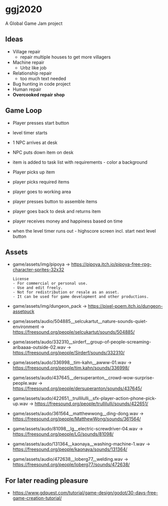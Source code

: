# ggj2020
A Global Game Jam project


## Ideas

* Village repair
  * repair multiple houses to get more villagers
* Machine repair
  * Urbz like job
* Relationship repair
  * too much text needed
* Bug hunting in code project
* Human repair
* **Overcooked repair shop**

## Game Loop

* Player presses start button
* level timer starts
* 1 NPC arrives at desk
* NPC puts down item on desk
* item is added to task list with requirements - color a background
* Player picks up item
* player picks required items
* player goes to working area
* player presses button to assemble items
* player goes back to desk and returns item
* player receives money and happiness based on time

* when the level timer runs out - highscore screen incl. start next level button

## Assets

* game/assets/img/pipoya -> https://pipoya.itch.io/pipoya-free-rpg-character-sprites-32x32
  ```
  License
  - For commercial or personal use.
  - Use and edit freely.
  - Not for redistribution or resale as an asset.
  - It can be used for game development and other productions.
  ```
* game/assets/img/dungeon_pack -> https://pixel-poem.itch.io/dungeon-assetpuck

* game/assets/audio/504885__selcukartut__nature-sounds-quiet-environment -> https://freesound.org/people/selcukartut/sounds/504885/
* game/assets/audo/332310__sirderf__group-of-people-screaming-aribaaaa-outside-02.wav -> https://freesound.org/people/Sirderf/sounds/332310/
* game/assets/audo/336998__tim-kahn__awww-01.wav -> https://freesound.org/people/tim.kahn/sounds/336998/
* game/assets/audo/437645__dersuperanton__crowd-wow-surprise-people.wav -> https://freesound.org/people/dersuperanton/sounds/437645/
* game/assets/audo/422651__trullilulli__sfx-player-action-phone-pick-up.wav -> https://freesound.org/people/trullilulli/sounds/422651/
* game/assets/audo/361564__matthewwong__ding-dong.wav -> https://freesound.org/people/MatthewWong/sounds/361564/
*  game/assets/audo/81098__lg__electric-screwdriver-04.wav -> https://freesound.org/people/LG/sounds/81098/
* game/assets/audo/131364__kaonaya__washing-machine-1.wav -> https://freesound.org/people/kaonaya/sounds/131364/
* game/assets/audio/472638__loberg77__welding.wav -> https://freesound.org/people/loberg77/sounds/472638/
## For later reading pleasure

 - https://www.gdquest.com/tutorial/game-design/godot/30-days-free-game-creation-tutorial/

